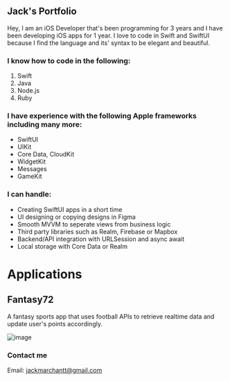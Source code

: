 ## Jack's Portfolio

Hey, I am an iOS Developer that's been programming for 3 years and I have been developing iOS apps for 1 year. I love to code in Swift and SwiftUI because I find the language and its' syntax to be elegant and beautiful.



### I know how to code in the following:
1. Swift
2. Java
3. Node.js
4. Ruby



### I have experience with the following Apple frameworks including many more:
- SwiftUI
- UIKit
- Core Data, CloudKit
- WidgetKit
- Messages
- GameKit


### I can handle:
- Creating SwiftUI apps in a short time
- UI designing or copying designs in Figma
- Smooth MVVM to seperate views from business logic
- Third party libraries such as Realm, Firebase or Mapbox
- Backend/API integration with URLSession and async await
- Local storage with Core Data or Realm



# Applications

## Fantasy72
A fantasy sports app that uses football APIs to retrieve realtime data and update user's points accordingly. 

![image]()

### Contact me

Email: jackmarchantt@gmail.com

